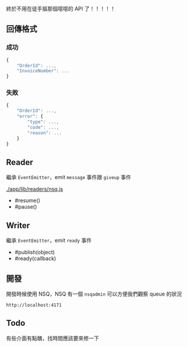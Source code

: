 終於不用在徒手摳那個噁噁的 API 了！！！！！

## 回傳格式

### 成功

```javascript
{
    "OrderId": ...,
    "InvoiceNumber": ...
}
```

### 失敗

```javascript
{
    "OrderId": ...,
    "error": {
        "type": ...,
        "code": ...,
        "reason": ...
    }
}
```

## Reader

繼承 `EventEmitter`，emit `message` 事件跟 `giveup` 事件

[./app/lib/readers/nsq.js](./app/lib/readers/nsq.js#L35)

* #resume()
* #pause()

## Writer

繼承 `EventEmitter`，emit `ready` 事件

* #publish(object)
* #ready(callback)

## 開發

開發時候使用 NSQ，NSQ 有一個 `nsqadmin` 可以方便我們觀察 queue 的狀況

```
http://localhost:4171
```

## Todo

有些介面有點醜，找時間應該要來修一下
